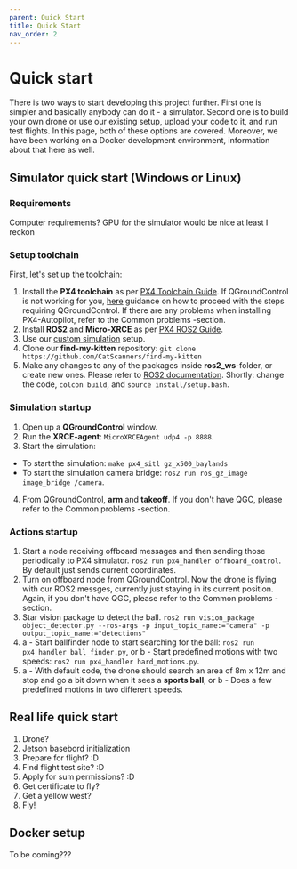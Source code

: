 ```yaml
---
parent: Quick Start
title: Quick Start
nav_order: 2
---
```


# Quick start

There is two ways to start developing this project further. First one is simpler and basically anybody can do it - a simulator. Second one is to build your own drone or use our existing setup, upload your code to it, and run test flights. In this page, both of these options are covered. Moreover, we have been working on a Docker development environment, information about that here as well.

## Simulator quick start (Windows or Linux)

### Requirements
Computer requirements? GPU for the simulator would be nice at least I reckon

### Setup toolchain

First, let's set up the toolchain:
1. Install the **PX4 toolchain** as per [PX4 Toolchain Guide](https://docs.px4.io/main/en/dev_setup/dev_env.html). If QGroundControl is not working for you, [here](https://www.youtube.com/watch?v=dQw4w9WgXcQ) guidance on how to proceed with the steps requiring QGroundControl. If there are any problems when installing PX4-Autopilot, refer to the Common problems -section.
2. Install **ROS2** and **Micro-XRCE** as per [PX4 ROS2 Guide](https://docs.px4.io/main/en/ros2/user_guide.html).
3. Use our [custom simulation](https://www.youtube.com/watch?v=dQw4w9WgXcQ) setup.
4. Clone our **find-my-kitten** repository:
`
git clone https://github.com/CatScanners/find-my-kitten
`
5. Make any changes to any of the packages inside **ros2_ws**-folder, or create new ones. Please refer to [ROS2 documentation](https://docs.ros.org/en/foxy/index.html). Shortly: change the code, `colcon build`, and `source install/setup.bash`. 

### Simulation startup 
1. Open up a **QGroundControl** window.
2. Run the **XRCE-agent**: `MicroXRCEAgent udp4 -p 8888`.
3. Start the simulation: 
- To start the simulation: `make px4_sitl gz_x500_baylands`
- To start the simulation camera bridge: `ros2 run ros_gz_image image_bridge /camera`.
4. From QGroundControl, **arm** and **takeoff**. If you don't have QGC, please refer to the Common problems -section.

### Actions startup
1. Start a node receiving offboard messages and then sending those periodically to PX4 simulator. `ros2 run px4_handler offboard_control`. By default just sends current coordinates.
2. Turn on offboard node from QGroundControl. Now the drone is flying with our ROS2 messges, currently just staying in its current position. Again, if you don't have QGC, please refer to the Common problems -section.
3. Star vision package to detect the ball.
`ros2 run vision_package object_detector.py --ros-args -p input_topic_name:="camera" -p output_topic_name:="detections"`
4. a - Start ballfinder node to start searching for the ball:
`ros2 run px4_handler ball_finder.py`, or b - Start predefined motions with two speeds: `ros2 run px4_handler hard_motions.py`.
5. a - With default code, the drone should search an area of 8m x 12m and stop and go a bit down when it sees a **sports ball**, or b - Does a few predefined motions in two different speeds.


## Real life quick start
1. Drone?
2. Jetson basebord initialization
3. Prepare for flight? :D
4. Find flight test site? :D
5. Apply for sum permissions? :D
6. Get certificate to fly?
7. Get a yellow west?
8. Fly!

## Docker setup
To be coming???